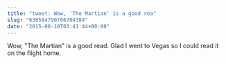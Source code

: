 ```yaml
---
title: "tweet: Wow, 'The Martian' is a good rea"
slug: "630584790706704384"
date: "2015-08-10T03:41:44+00:00"
---
```

Wow, "The Martian" is a good read. Glad I went to Vegas so I could read it on the flight home.